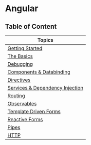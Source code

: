 # Angular

## Table of Content

| Topics                                                                     |
|----------------------------------------------------------------------------|
| [Getting Started](/1.Getting-Started.md)                                   |
| [The Basics](/2.The-Basics.md)                                             |
| [Debugging](/4.Debugging.md)                                               |
| [Components & Databinding](/5.Components-&-Databinding-Deep.md)            |
| [Directives](/7.Directives-Deep-Dive.md)                                   |
| [Services & Dependency Injection](/9.Services-and-Dependency-Injection.md) |
| [Routing](/10.Routing.md)                                                  |
| [Observables](/11.Observables.md)                                          |
| [Template Driven Forms](/15.1.Template-Driven-Forms.md)                    |
| [Reactive Forms](/15.2.Reactive-Forms.md)                                  |
| [Pipes](/17.Pipes.md)                                                      |
| [HTTP](/18.HTTP.md)                                                        |
